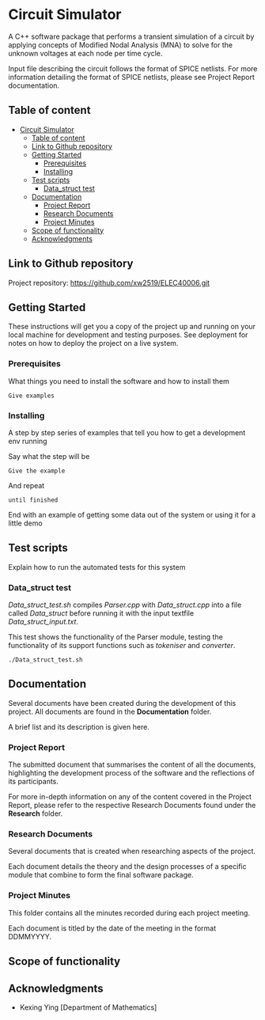 # Circuit Simulator

A C++ software package that performs a transient simulation of a circuit
by applying concepts of Modified Nodal Analysis (MNA) to solve for the unknown voltages at each node per time cycle.

Input file describing the circuit follows the format of SPICE netlists. For more information detailing the format of SPICE netlists, please see Project Report documentation.

## Table of content
- [Circuit Simulator](#circuit-simulator)
  - [Table of content](#table-of-content)
  - [Link to Github repository](#link-to-github-repository)
  - [Getting Started](#getting-started)
    - [Prerequisites](#prerequisites)
    - [Installing](#installing)
  - [Test scripts](#test-scripts)
    - [Data_struct test](#datastruct-test)
  - [Documentation](#documentation)
    - [Project Report](#project-report)
    - [Research Documents](#research-documents)
    - [Project Minutes](#project-minutes)
  - [Scope of functionality](#scope-of-functionality)
  - [Acknowledgments](#acknowledgments)
## Link to Github repository

Project repository: https://github.com/xw2519/ELEC40006.git

## Getting Started

These instructions will get you a copy of the project up and running on your local machine for development and testing purposes. See deployment for notes on how to deploy the project on a live system.

### Prerequisites

What things you need to install the software and how to install them

```
Give examples
```

### Installing

A step by step series of examples that tell you how to get a development env running

Say what the step will be

```
Give the example
```

And repeat

```
until finished
```

End with an example of getting some data out of the system or using it for a little demo

## Test scripts

Explain how to run the automated tests for this system

### Data_struct test

*Data_struct_test.sh* compiles *Parser.cpp* with *Data_struct.cpp* into a file called *Data_struct* before running it with the input textfile *Data_struct_input.txt*. 

This test shows the functionality of the Parser module, testing the functionality of its support functions such as *tokeniser* and *converter*.

```
./Data_struct_test.sh
```

## Documentation

Several documents have been created during the development of this project. 
All documents are found in the **Documentation** folder. 

A brief list and its description is given here.
### Project Report
The submitted document that summarises the content of all the documents, highlighting the development process of the software and the reflections of its participants. 

For more in-depth information on any of the content covered in the Project Report, please refer to the respective Research Documents found under the **Research** folder.

### Research Documents
Several documents that is created when researching aspects of the project. 

Each document details the theory and the design processes of a specific module that combine to form the final software package.

### Project Minutes
This folder contains all the minutes recorded during each project meeting. 

Each document is titled by the date of the meeting in the format DDMMYYYY.


## Scope of functionality


## Acknowledgments

* Kexing Ying [Department of Mathematics]